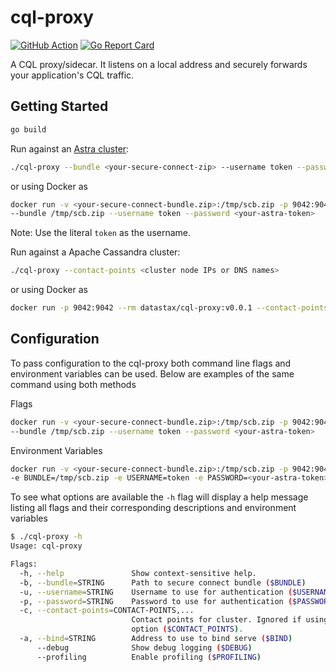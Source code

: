 # cql-proxy

[![GitHub Action](https://github.com/datastax/cql-proxy/actions/workflows/test.yml/badge.svg)](https://github.com/datastax/cql-proxy/actions/workflows/test.yml) [![Go Report Card](https://goreportcard.com/badge/github.com/datastax/cql-proxy)](https://goreportcard.com/report/github.com/datastax/cql-proxy)


A CQL proxy/sidecar. It listens on a local address and securely forwards your application's CQL traffic.

## Getting Started

```sh
go build
```

Run against an [Astra cluster][astra]:

```sh
./cql-proxy --bundle <your-secure-connect-zip> --username token --password <your-astra-token>
```

or using Docker as

```sh
docker run -v <your-secure-connect-bundle.zip>:/tmp/scb.zip -p 9042:9042 --rm datastax/cql-proxy:v0.0.1 \
--bundle /tmp/scb.zip --username token --password <your-astra-token>
```

Note: Use the literal `token` as the username.

Run against a Apache Cassandra cluster:

```sh
./cql-proxy --contact-points <cluster node IPs or DNS names>
```

or using Docker as

```sh
docker run -p 9042:9042 --rm datastax/cql-proxy:v0.0.1 --contact-points <cluster node IPs or DNS names>
```

## Configuration

To pass configuration to the cql-proxy both command line flags and environment variables can be used. Below are examples of
the same command using both methods

Flags

```sh
docker run -v <your-secure-connect-bundle.zip>:/tmp/scb.zip -p 9042:9042 --rm datastax/cql-proxy:v0.0.1 \
--bundle /tmp/scb.zip --username token --password <your-astra-token>
```

Environment Variables

```sh
docker run -v <your-secure-connect-bundle.zip>:/tmp/scb.zip -p 9042:9042 --rm datastax/cql-proxy:v0.0.1 \
-e BUNDLE=/tmp/scb.zip -e USERNAME=token -e PASSWORD=<your-astra-token>
```

To see what options are available the `-h` flag will display a help message listing all flags and their corresponding descriptions
and environment variables

```sh
$ ./cql-proxy -h
Usage: cql-proxy

Flags:
  -h, --help               Show context-sensitive help.
  -b, --bundle=STRING      Path to secure connect bundle ($BUNDLE)
  -u, --username=STRING    Username to use for authentication ($USERNAME)
  -p, --password=STRING    Password to use for authentication ($PASSWORD)
  -c, --contact-points=CONTACT-POINTS,...
                           Contact points for cluster. Ignored if using the bundle path
                           option ($CONTACT_POINTS).
  -a, --bind=STRING        Address to use to bind serve ($BIND)
      --debug              Show debug logging ($DEBUG)
      --profiling          Enable profiling ($PROFILING)
```

[astra]: https://astra.datastax.com/
